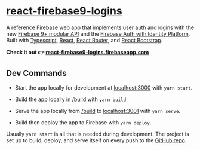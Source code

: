 # [react-firebase9-logins](https://react-firebase9-logins.firebaseapp.com)

A reference [Firebase](https://firebase.google.com/) web app that implements user auth and logins with the new [Firebase
9+ modular API](https://firebase.google.com/docs/web/modular-upgrade) and the [Firebase Auth with Identity
Platform](https://firebase.google.com/docs/auth?hl=en&authuser=1&_gl=1*1oolcop*_ga*Mjk1NzA5MjQ0LjE2ODMwODA2MTY.*_ga_CW55HF8NVT*MTY4NzgwNDE4OC4yMi4xLjE2ODc4MDQzMzguMC4wLjA.#identity-platform).
Built with [Typescript](https://www.typescriptlang.org/), [React](https://react.dev/), [React
Router](https://reactrouter.com/en/main), and [React Bootstrap](https://react-bootstrap.netlify.app/).

**Check it out 👉 [react-firebase9-logins.firebaseapp.com](https://react-firebase9-logins.firebaseapp.com)**

## Dev Commands

-   Start the app locally for development at [localhost:3000](http://localhost:3000) with `yarn start`.

-   Build the app locally in [/build](/build) with `yarn build`.

-   Serve the app locally from [/build](/build) to [localhost:3001](http://localhost:3001) with `yarn serve`.

-   Build then deploy the app to Firebase with `yarn deploy`.

Usually `yarn start` is all that is needed during development. The project is set up to build, deploy, and serve
itself on every push to the [GitHub repo](https://github.com/blaketyro/react-firebase9-logins).
